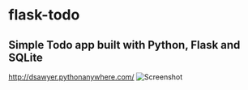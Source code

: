 # flask-todo
## Simple Todo app built with Python, Flask and SQLite
http://dsawyer.pythonanywhere.com/
![Screenshot](https://imgur.com/a/U40s2tA)
